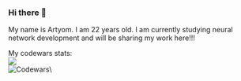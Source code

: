 ### Hi there 👋
My name is Artyom. I am 22 years old. I am currently studying neural network development and will be sharing my work here!!!

My codewars stats:\
<img src="https://www.codewars.com/users/BigRussianBe_r/badges/large">\
![Codewars](https://github.r2v.ch/codewars?user=BigRussianBe_r&top_languages=true&stroke=%23BB432C&theme=purple_dark)\



<!--
**ArtyomIT/ArtyomIT** is a ✨ _special_ ✨ repository because its `README.md` (this file) appears on your GitHub profile.

Here are some ideas to get you started:

- 🔭 I’m currently working on ...
- 🌱 I’m currently learning ...
- 👯 I’m looking to collaborate on ...
- 🤔 I’m looking for help with ...
- 💬 Ask me about ...
- 📫 How to reach me: ...
- 😄 Pronouns: ...
- ⚡ Fun fact: ...
-->
